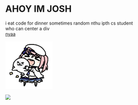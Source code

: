 # AHOY IM JOSH

i eat code for dinner sometimes 
random nthu ipth cs student  
who can center a div  
[nyaa](https://neko.chibimello.com)  



<img alt="GIF" src="https://github.com/joshimello/joshimello/blob/main/uwu.gif?raw=true"/>

![](https://visitor-badge.glitch.me/badge?page_id=joshimello.joshimello)
